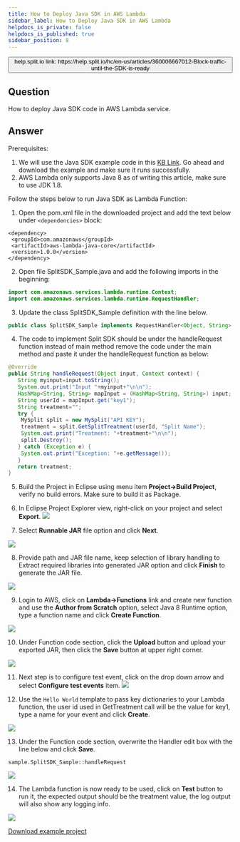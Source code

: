 ```yaml
---
title: How to Deploy Java SDK in AWS Lambda
sidebar_label: How to Deploy Java SDK in AWS Lambda
helpdocs_is_private: false
helpdocs_is_published: true
sidebar_position: 8
---
```


<p>
  <button style={{borderRadius:'8px', border:'1px', fontFamily:'Courier New', fontWeight:'800', textAlign:'left'}}> help.split.io link: https://help.split.io/hc/en-us/articles/360006667012-Block-traffic-until-the-SDK-is-ready </button>
</p>

## Question

How to deploy Java SDK code in AWS Lambda service.

## Answer

Prerequisites:

1. We will use the Java SDK example code in this [KB Link](https://github.com/Split-Community/Split-SDKs-Examples/tree/main/Java-SDK). Go ahead and download the example and make sure it runs successfully.
2. AWS Lambda only supports Java 8 as of writing this article, make sure to use JDK 1.8.

Follow the steps below to run Java SDK as Lambda Function:

1. Open the pom.xml file in the downloaded project and add the text below under `<dependencies>` block:
  ```
<dependency>
   <groupId>com.amazonaws</groupId>
   <artifactId>aws-lambda-java-core</artifactId>
   <version>1.0.0</version>
</dependency>
```
2. Open file SplitSDK_Sample.java and add the following imports in the beginning:
  ```java
import com.amazonaws.services.lambda.runtime.Context;
import com.amazonaws.services.lambda.runtime.RequestHandler;
```
3. Update the class SplitSDK_Sample definition with the line below.
  ```java
public class SplitSDK_Sample implements RequestHandler<Object, String> {
```
4. The code to implement Split SDK should be under the handleRequest function instead of main method remove the code under the main method and paste it under the handleRequest function as below:
```java
@Override
public String handleRequest(Object input, Context context) {
   String myinput=input.toString();
   System.out.print("Input "+myinput+"\n\n");
   HashMap<String, String> mapInput = (HashMap<String, String>) input;
   String userId = mapInput.get("key1");
   String treatment="";
   try {
    MySplit split = new MySplit("API KEY");
    treatment = split.GetSplitTreatment(userId, "Split Name");             
    System.out.print("Treatment: "+treatment+"\n\n");
    split.Destroy();
   } catch (Exception e) {
    System.out.print("Exception: "+e.getMessage());
   }
   return treatment;
}
```
5. Build the Project in Eclipse using menu item **Project->Build Project**, verify no build errors. Make sure to build it as Package.

6. In Eclipse Project Explorer view, right-click on your project and select **Export**.
![](https://help.split.io/hc/article_attachments/360039475392/Screen_Shot_2019-09-26_at_12.14.14_PM.png)

7. Select **Runnable JAR** file option and click **Next**.

![](https://help.split.io/hc/article_attachments/360039461751/Screen_Shot_2019-09-26_at_12.14.30_PM.png)

8. Provide path and JAR file name, keep selection of library handling to Extract required libraries into generated JAR option and click **Finish** to generate the JAR file.

![](https://help.split.io/hc/article_attachments/360039475872/Screen_Shot_2019-09-26_at_12.14.47_PM.png)

9. Login to AWS, click on **Lambda->Functions** link and create new function and use the **Author from Scratch** option, select Java 8 Runtime option, type a function name and click **Create Function**.

![](https://help.split.io/hc/article_attachments/360039461351/Screen_Shot_2019-09-26_at_12.09.14_PM.png)

10. Under Function code section, click the **Upload** button and upload your exported JAR, then click the **Save** button at upper right corner.

![](https://help.split.io/hc/article_attachments/360039475992/Screen_Shot_2019-09-26_at_12.21.10_PM.png)

11. Next step is to configure test event, click on the drop down arrow and select **Configure test events** item.
![](https://help.split.io/hc/article_attachments/360039462191/Screen_Shot_2019-09-26_at_12.22.09_PM.png)

12. Use the `Hello World` template to pass key dictionaries to your Lambda function, the user id used in GetTreatment call will be the value for key1, type a name for your event and click **Create**.

![](https://help.split.io/hc/article_attachments/360039476332/Screen_Shot_2019-09-26_at_12.26.13_PM.png)

13. Under the Function code section, overwrite the Handler edit box with the line below and click **Save**.
```
sample.SplitSDK_Sample::handleRequest
```
![](https://help.split.io/hc/article_attachments/4423286782989/Screen_Shot_2019-09-26_at_12.27.55_PM.png)

14. The Lambda function is now ready to be used, click on **Test** button to run it, the expected output should be the treatment value, the log output will also show any logging info.

![](https://help.split.io/hc/article_attachments/360039463251/Screen_Shot_2019-09-26_at_12.34.37_PM.png)

[Download example project](https://drive.google.com/a/split.io/file/d/1iwl7u5ohAAx4PawuIw_gWb6kY_3Gfhs-/view?usp=sharing)